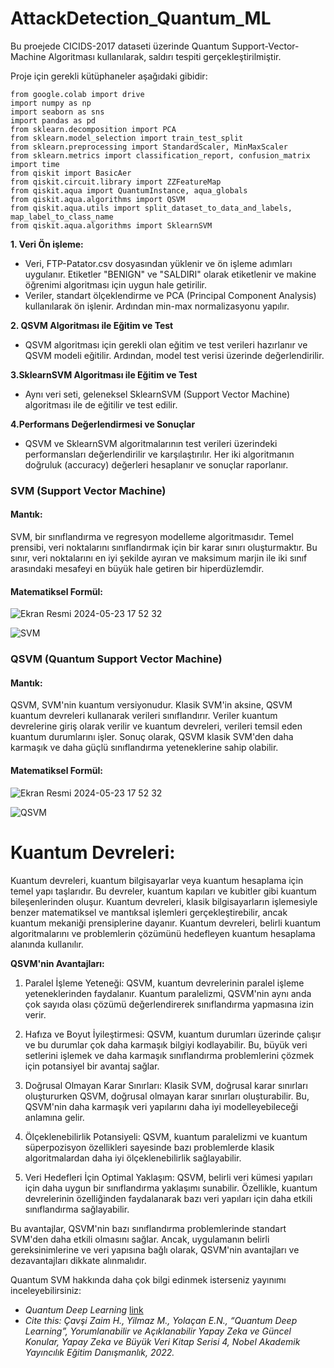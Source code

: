 # AttackDetection_Quantum_ML

Bu proejede CICIDS-2017 dataseti üzerinde Quantum Support-Vector-Machine Algoritması kullanılarak, saldırı tespiti gerçekleştirilmiştir.

Proje için gerekli kütüphaneler aşağıdaki gibidir:

    from google.colab import drive
    import numpy as np
    import seaborn as sns
    import pandas as pd
    from sklearn.decomposition import PCA
    from sklearn.model_selection import train_test_split
    from sklearn.preprocessing import StandardScaler, MinMaxScaler
    from sklearn.metrics import classification_report, confusion_matrix
    import time
    from qiskit import BasicAer
    from qiskit.circuit.library import ZZFeatureMap
    from qiskit.aqua import QuantumInstance, aqua_globals
    from qiskit.aqua.algorithms import QSVM
    from qiskit.aqua.utils import split_dataset_to_data_and_labels, map_label_to_class_name
    from qiskit.aqua.algorithms import SklearnSVM

**1. Veri Ön işleme:**
- Veri, FTP-Patator.csv dosyasından yüklenir ve ön işleme adımları uygulanır. Etiketler "BENIGN" ve "SALDIRI" olarak etiketlenir ve makine öğrenimi algoritması için uygun hale getirilir.
- Veriler, standart ölçeklendirme ve PCA (Principal Component Analysis) kullanılarak ön işlenir. Ardından min-max normalizasyonu yapılır.

**2. QSVM Algoritması ile Eğitim ve Test**
- QSVM algoritması için gerekli olan eğitim ve test verileri hazırlanır ve QSVM modeli eğitilir. Ardından, model test verisi üzerinde değerlendirilir.

**3.SklearnSVM Algoritması ile Eğitim ve Test**
- Aynı veri seti, geleneksel SklearnSVM (Support Vector Machine) algoritması ile de eğitilir ve test edilir.

**4.Performans Değerlendirmesi ve Sonuçlar**
- QSVM ve SklearnSVM algoritmalarının test verileri üzerindeki performansları değerlendirilir ve karşılaştırılır. Her iki algoritmanın doğruluk (accuracy) değerleri hesaplanır ve sonuçlar raporlanır.


### SVM (Support Vector Machine)

#### Mantık:
SVM, bir sınıflandırma ve regresyon modelleme algoritmasıdır. Temel prensibi, veri noktalarını sınıflandırmak için bir karar sınırı oluşturmaktır. Bu sınır, veri noktalarını en iyi şekilde ayıran ve maksimum marjin ile iki sınıf arasındaki mesafeyi en büyük hale getiren bir hiperdüzlemdir.

#### Matematiksel Formül:
![Ekran Resmi 2024-05-23 17 52 32](https://github.com/handecavsi/AttackDetection_Quantum_ML/assets/34586454/c14439e5-71ff-43b7-b079-de1f8e8d7c23)

![SVM](https://github.com/handecavsi/AttackDetection_Quantum_ML/assets/34586454/a6400924-5f93-44f4-bc75-67356054991e)

### QSVM (Quantum Support Vector Machine)

#### Mantık:
QSVM, SVM'nin kuantum versiyonudur. Klasik SVM'in aksine, QSVM kuantum devreleri kullanarak verileri sınıflandırır. Veriler kuantum devrelerine giriş olarak verilir ve kuantum devreleri, verileri temsil eden kuantum durumlarını işler. Sonuç olarak, QSVM klasik SVM'den daha karmaşık ve daha güçlü sınıflandırma yeteneklerine sahip olabilir.

#### Matematiksel Formül:
![Ekran Resmi 2024-05-23 17 52 32](https://github.com/handecavsi/AttackDetection_Quantum_ML/assets/34586454/a3bdc4d6-6584-4068-aa96-2966155e3b94)

![QSVM](https://github.com/handecavsi/AttackDetection_Quantum_ML/assets/34586454/665eebee-0f5c-42f1-90d3-f4539e517628)


# Kuantum Devreleri:
Kuantum devreleri, kuantum bilgisayarlar veya kuantum hesaplama için temel yapı taşlarıdır. Bu devreler, kuantum kapıları ve kubitler gibi kuantum bileşenlerinden oluşur. Kuantum devreleri, klasik bilgisayarların işlemesiyle benzer matematiksel ve mantıksal işlemleri gerçekleştirebilir, ancak kuantum mekaniği prensiplerine dayanır. Kuantum devreleri, belirli kuantum algoritmalarını ve problemlerin çözümünü hedefleyen kuantum hesaplama alanında kullanılır.

**QSVM'nin Avantajları:**
1. Paralel İşleme Yeteneği: QSVM, kuantum devrelerinin paralel işleme yeteneklerinden faydalanır. Kuantum paralelizmi, QSVM'nin aynı anda çok sayıda olası çözümü değerlendirerek sınıflandırma yapmasına izin verir.

2. Hafıza ve Boyut İyileştirmesi: QSVM, kuantum durumları üzerinde çalışır ve bu durumlar çok daha karmaşık bilgiyi kodlayabilir. Bu, büyük veri setlerini işlemek ve daha karmaşık sınıflandırma problemlerini çözmek için potansiyel bir avantaj sağlar.

3. Doğrusal Olmayan Karar Sınırları: Klasik SVM, doğrusal karar sınırları oluştururken QSVM, doğrusal olmayan karar sınırları oluşturabilir. Bu, QSVM'nin daha karmaşık veri yapılarını daha iyi modelleyebileceği anlamına gelir.

4. Ölçeklenebilirlik Potansiyeli: QSVM, kuantum paralelizmi ve kuantum süperpozisyon özellikleri sayesinde bazı problemlerde klasik algoritmalardan daha iyi ölçeklenebilirlik sağlayabilir.

5. Veri Hedefleri İçin Optimal Yaklaşım: QSVM, belirli veri kümesi yapıları için daha uygun bir sınıflandırma yaklaşımı sunabilir. Özellikle, kuantum devrelerinin özelliğinden faydalanarak bazı veri yapıları için daha etkili sınıflandırma sağlayabilir.

Bu avantajlar, QSVM'nin bazı sınıflandırma problemlerinde standart SVM'den daha etkili olmasını sağlar. Ancak, uygulamanın belirli gereksinimlerine ve veri yapısına bağlı olarak, QSVM'nin avantajları ve dezavantajları dikkate alınmalıdır.

Quantum SVM hakkında daha çok bilgi edinmek isterseniz yayınımı inceleyebilirsiniz: 

- *Quantum Deep Learning* [link](https://drive.google.com/file/d/1M9Me9yu4bleYUVq0hr1iK7tU2Ghsd69O/view)
- _Cite this: Çavşi Zaim H., Yilmaz M., Yolaçan E.N., “Quantum Deep Learning”, Yorumlanabilir ve Açıklanabilir Yapay Zeka ve Güncel Konular, Yapay Zeka ve Büyük Veri Kitap Serisi 4, Nobel Akademik Yayıncılık Eğitim Danışmanlık, 2022._







